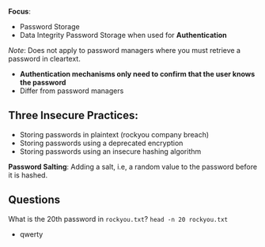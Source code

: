 
**Focus**:
- Password Storage
- Data Integrity
Password Storage when used for **Authentication**

*Note*: Does not apply to password managers where you must retrieve a password in cleartext.
- **Authentication mechanisms only need to confirm that the user knows the password**
- Differ from password managers




**Three Insecure Practices**:
------------------------------------------------
- Storing passwords in plaintext (rockyou company breach)
- Storing passwords using a deprecated encryption
- Storing passwords using an insecure hashing algorithm


**Password Salting**: Adding a salt, i.e, a random value to the password before it is hashed.




**Questions**
---------
What is the 20th password in `rockyou.txt`?
`head -n 20 rockyou.txt`
- qwerty
